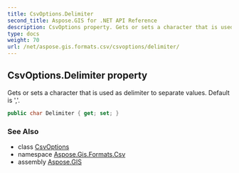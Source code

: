 ```yaml
---
title: CsvOptions.Delimiter
second_title: Aspose.GIS for .NET API Reference
description: CsvOptions property. Gets or sets a character that is used as delimiter to separate values. Default is 
type: docs
weight: 70
url: /net/aspose.gis.formats.csv/csvoptions/delimiter/
---
```

## CsvOptions.Delimiter property

Gets or sets a character that is used as delimiter to separate values. Default is ','.

```csharp
public char Delimiter { get; set; }
```

### See Also

* class [CsvOptions](../)
* namespace [Aspose.Gis.Formats.Csv](../../csvoptions/)
* assembly [Aspose.GIS](../../../)


